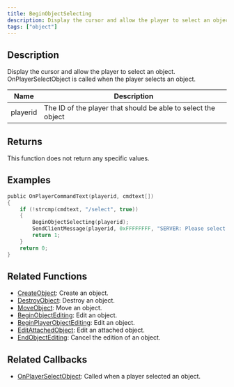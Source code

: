 ```yaml
---
title: BeginObjectSelecting
description: Display the cursor and allow the player to select an object.
tags: ["object"]
---
```


<VersionWarn version='omp v1.1.0.2612' />

## Description

Display the cursor and allow the player to select an object. OnPlayerSelectObject is called when the player selects an object.

| Name     | Description                                                   |
| -------- | ------------------------------------------------------------- |
| playerid | The ID of the player that should be able to select the object |

## Returns

This function does not return any specific values.

## Examples

```c
public OnPlayerCommandText(playerid, cmdtext[])
{
    if (!strcmp(cmdtext, "/select", true))
    {
        BeginObjectSelecting(playerid);
        SendClientMessage(playerid, 0xFFFFFFFF, "SERVER: Please select the object you'd like to edit!");
        return 1;
    }
    return 0;
}
```

## Related Functions

- [CreateObject](CreateObject): Create an object.
- [DestroyObject](DestroyObject): Destroy an object.
- [MoveObject](MoveObject): Move an object.
- [BeginObjectEditing](BeginObjectEditing): Edit an object.
- [BeginPlayerObjectEditing](BeginPlayerObjectEditing): Edit an object.
- [EditAttachedObject](EditAttachedObject): Edit an attached object.
- [EndObjectEditing](EndObjectEditing): Cancel the edition of an object.

## Related Callbacks

- [OnPlayerSelectObject](../callbacks/OnPlayerSelectObject): Called when a player selected an object.
